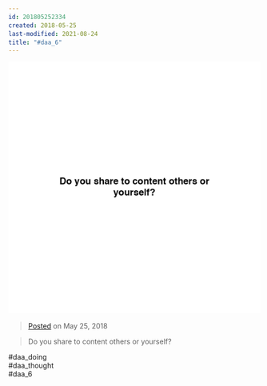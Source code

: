 ```yaml
---
id: 201805252334
created: 2018-05-25
last-modified: 2021-08-24
title: "#daa_6"
---
```

![](../assets/201805252334.jpg)

>[Posted]([[202106221357]]) on May 25, 2018

>Do you share to content others or yourself?

#daa_doing  
#daa_thought  
#daa_6